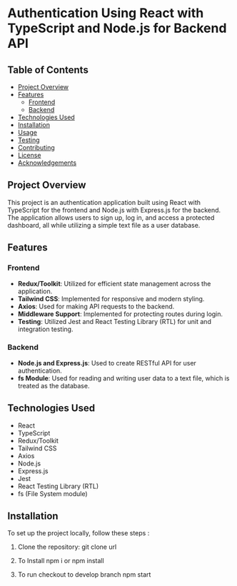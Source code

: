 # Authentication Using React with TypeScript and Node.js for Backend API

## Table of Contents
- [Project Overview](#project-overview)
- [Features](#features)
  - [Frontend](#frontend)
  - [Backend](#backend)
- [Technologies Used](#technologies-used)
- [Installation](#installation)
- [Usage](#usage)
- [Testing](#testing)
- [Contributing](#contributing)
- [License](#license)
- [Acknowledgements](#acknowledgements)

## Project Overview
This project is an authentication application built using React with TypeScript for the frontend and Node.js with Express.js for the backend. The application allows users to sign up, log in, and access a protected dashboard, all while utilizing a simple text file as a user database.

## Features

### Frontend
- **Redux/Toolkit**: Utilized for efficient state management across the application.
- **Tailwind CSS**: Implemented for responsive and modern styling.
- **Axios**: Used for making API requests to the backend.
- **Middleware Support**: Implemented for protecting routes during login.
- **Testing**: Utilized Jest and React Testing Library (RTL) for unit and integration testing.

### Backend
- **Node.js and Express.js**: Used to create RESTful API for user authentication.
- **fs Module**: Used for reading and writing user data to a text file, which is treated as the database.

## Technologies Used
- React
- TypeScript
- Redux/Toolkit
- Tailwind CSS
- Axios
- Node.js
- Express.js
- Jest
- React Testing Library (RTL)
- fs (File System module)

## Installation

To set up the project locally, follow these steps :

1. Clone the repository:
   git clone url

2. To Install
   npm i or npm install

3. To run
   checkout to develop branch
   npm start

